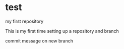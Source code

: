 # test
my first repository

This is my first time setting up a repository and branch

commit message on new branch
